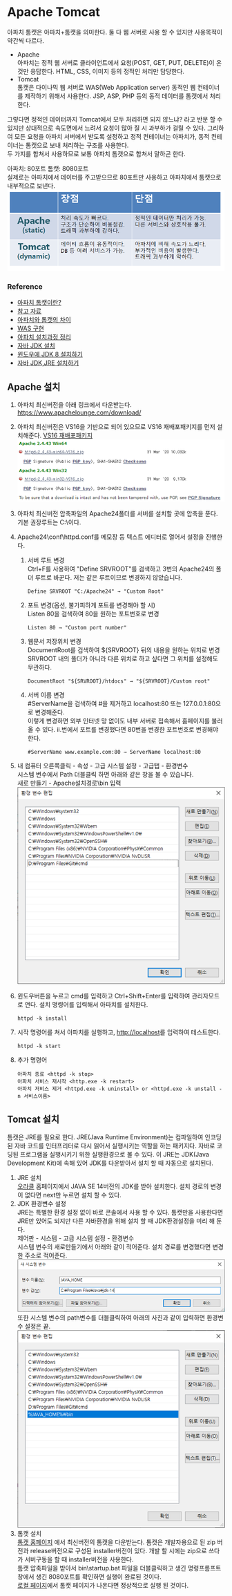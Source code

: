 # Apache Tomcat
아파치 톰캣은 아파치+톰캣을 의미한다.
둘 다 웹 서버로 사용 할 수 있지만 사용목적이 약간씩 다르다.
* Apache  
아파치는 정적 웹 서버로 클라이언트에서 요청(POST, GET, PUT, DELETE)이 온 것만 응답한다.
HTML, CSS, 이미지 등의 정적인 처리만 담당한다.
* Tomcat  
톰캣은 다이나믹 웹 서버로 WAS(Web Application server) 동적인 웹 컨테이너를 제작하기 위해서 사용한다.
JSP, ASP, PHP 등의 동적 데이터를 톰캣에서 처리한다.

그렇다면 정적인 데이터까지 Tomcat에서 모두 처리하면 되지 않느냐? 라고 반문 할 수 있지만 상대적으로 속도면에서 느려서 요청이 많아 질 시 과부하가 걸릴 수 있다.
그리하여 모든 요청을 아파치 서버에서 받도록 설정하고 정적 컨테이너는 아파치가, 동적 컨테이너는 톰캣으로 보내 처리하는 구조를 사용한다.  
두 가지를 합쳐서 사용하므로 보통 아파치 톰캣으로 합쳐서 말하곤 한다.

아파치: 80포트
톰캣: 8080포트  
실제로는 아파치에서 데이터를 주고받으므로 80포트만 사용하고 아파치에서 톰캣으로 내부적으로 보낸다.
![아파치 톰캣 비교](img/apache_vs_tomcat.png)

### Reference
* [아파치 톰캣이란?](https://wodonggun.github.io/wodonggun.github.io/study/%EC%95%84%ED%8C%8C%EC%B9%98-%ED%86%B0%EC%BA%A3-%EC%B0%A8%EC%9D%B4.html)
* [참고 자료](https://twiceagain.tistory.com/4)  
* [아파치와 톰캣의 차이](https://limmmee.tistory.com/4)  
* [WAS 구현](https://doitnow-man.tistory.com/111?category=726138)
* [아파치 설치과정 정리](https://jimnong.tistory.com/612)  
* [자바 JDK 설치](https://changun516.tistory.com/16)  
* [윈도우에 JDK 8 설치하기](https://offbyone.tistory.com/11)  
* [자바 JDK,JRE 설치하기](https://kamang-it.tistory.com/entry/%EA%B0%9C%EB%B0%9C%ED%99%98%EA%B2%BD-%EC%85%8B%ED%8C%85%ED%95%98%EA%B8%B0%EC%9E%90%EB%B0%94JDKJRE-%EC%84%A4%EC%B9%98%ED%95%98%EA%B8%B01)


## Apache 설치
1. 아파치 최신버전을 아래 링크에서 다운받는다.
https://www.apachelounge.com/download/
2. 아파치 최신버전은 VS16을 기반으로 되어 있으므로 VS16 재배포패키지를 먼저 설치해준다.
[VS16 재배포패키지](https://support.microsoft.com/ko-kr/help/2977003/the-latest-supported-visual-c-downloads)  
![](img/apache.PNG)
3. 아파치 최신버전 압축파일의 Apache24폴더를 서버를 설치할 곳에 압축을 푼다. 기본 권장루트는 C:\이다.
4. Apache24\conf\httpd.conf를 메모장 등 텍스트 에디터로 열어서 설정을 진행한다.
    1. 서버 루트 변경  
        Ctrl+F를 사용하여 "Define SRVROOT"를 검색하고 3번의 Apache24의 폴더 루트로 바꾼다.
        저는 같은 루트이므로 변경하지 않았습니다.  
        ```
        Define SRVROOT "C:/Apache24" → "Custom Root"
        ``` 
    2. 포트 변경(옵션, 불가피하게 포트를 변경해야 할 시)  
        Listen 80을 검색하여 80을 원하는 포트번호로 변경
        ```
       Listen 80 → "Custom port number"
       ```
    3. 웹문서 저장위치 변경  
        DocumentRoot를 검색하여 ${SRVROOT} 뒤의 내용을 원하는 위치로 변경  
        SRVROOT 내의 폴더가 아니라 다른 위치로 하고 싶다면 그 위치를 설정해도 무관하다.
        ```
        DocumentRoot "${SRVROOT}/htdocs" → "${SRVROOT}/Custom root"
        ```
    4. 서버 이름 변경  
        \#ServerName을 검색하여 #을 제거하고 localhost:80 또는 127.0.0.1:80으로 변경해준다.  
        이렇게 변경하면 외부 인터넷 망 없이도 내부 서버로 접속해서 홈페이지를 불러 올 수 있다.
        ii.번에서 포트를 변경했다면 80번을 변경한 포트번호로 변경해야 한다.
        ```
        #ServerName www.example.com:80 → ServerName localhost:80
       ``` 
5. 내 컴퓨터 오른쪽클릭 - 속성 - 고급 시스템 설정 - 고급탭 - 환경변수  
시스템 변수에서 Path 더블클릭 하면 아래와 같은 창을 볼 수 있습니다.  
새로 만들기 - Apache설치경로\bin 입력  
![환경변수설정](img/Environment_Variable.PNG)

6. 윈도우버튼을 누르고 cmd를 입력하고 Ctrl+Shift+Enter를 입력하여 관리자모드로 연다.
    설치 명령어를 입력해서 아파치를 설치한다. 
    ```
    httpd -k install
    ```   
7. 시작 명령어를 쳐서 아파치를 실행하고, <http://localhost>를 입력하여 테스트한다.
    ```
    httpd -k start
   ```
8. 추가 명령어
    ```
   아파치 종료 <httpd -k stop>
   아파치 서비스 재시작 <http.exe -k restart>
   아파치 저비스 제거 <httpd.exe -k uninstall> or <httpd.exe -k unstall -n 서비스이름>
   ```

## Tomcat 설치
톰캣은 JRE를 필요로 한다.
JRE(Java Runtime Environment)는 컴파일하여 인코딩 된 자바 코드를 인터프리터로 다시 읽어서 실행시키는 역할을 하는 패키지다.
자바로 코딩된 프로그램을 실행시키기 위한 실행환경으로 볼 수 있다.
이 JRE는 JDK(Java Development Kit)에 속해 있어 JDK를 다운받아서 설치 할 때 자동으로 설치된다.

1. JRE 설치  
    [오라클](https://www.oracle.com/technetwork/java/javase/overview/index.html)
    홈페이지에서 JAVA SE 14버전의 JDK를 받아 설치한다.
    설치 경로의 변경이 없다면 next만 누르면 설치 할 수 있다.
2. JDK 환경변수 설정  
    JRE는 특별한 환경 설정 없이 바로 콘솔에서 사용 할 수 있다.
    톰캣만을 사용한다면 JRE만 있어도 되지만 다른 자바환경을 위해 설치 할 때 JDK환경설정을 미리 해 둔다.  
    제어판 - 시스템 - 고급 시스템 설정 - 환경변수  
    시스템 변수의 새로만들기에서 아래와 같이 적어준다.
    설치 경로를 변경했다면 변경한 주소로 적어준다.  
    ![자바 환경설정](img/java_environment.PNG)  
    또한 시스템 변수의 path변수를 더블클릭하여 아래의 사진과 같이 입력하면 환경변수 설정은 끝.  
    ![자바 환경설정2](img/java_environment2.PNG)
3. 톰캣 설치  
    [톰캣 홈페이지](http://tomcat.apache.org/)
    에서 최신버전의 톰캣을 다운받는다.
    톰캣은 개발자용으로 된 zip 버전과 release버전으로 구성된 installer버전이 있다.
    개발 할 시에는 zip으로 쓰다가 서버구동을 할 때 installer버전을 사용한다.  
    톰캣 압축파일을 받아서 bin\startup.bat 파일을 더블클릭하고 생긴 명령프롬프트 창에서 생긴 8080포트를 확인하면 실행이 완료된 것이다.  
    [로컬 페이지](http://localhost:8080/)에서 톰캣 페이지가 나온다면 정상적으로 실행 된 것이다.
